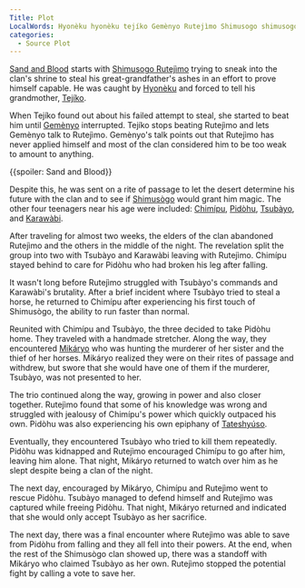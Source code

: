 ```yaml
---
Title: Plot
LocalWords: Hyonèku hyonèku tejíko Gemènyo Rutejìmo Shimusogo shimusogo Gemènyo's Chimípu tateshyuso Pidòhu Karawàbi Shimusògo tsubàyo chimípu karawàbi pidòhu Tsubàyo's Karawàbi's pabinkue mikáryo Chimípu's Tateshyúso
categories:
  - Source Plot
---
```


[Sand and Blood]() starts with [Shimusogo Rutejìmo]() trying to sneak into the clan's shrine to steal his great-grandfather's ashes in an effort to prove himself capable. He was caught by [Hyonèku]() and forced to tell his grandmother, [Tejíko]().

When Tejíko found out about his failed attempt to steal, she started to beat him until [Gemènyo]() interrupted. Tejíko stops beating Rutejìmo and lets Gemènyo talk to Rutejìmo. Gemènyo's talk points out that Rutejìmo has never applied himself and most of the clan considered him to be too weak to amount to anything.

{{spoiler: Sand and Blood}}

Despite this, he was sent on a rite of passage to let the desert determine his future with the clan and to see if [Shimusògo]() would grant him magic. The other four teenagers near his age were included: [Chimípu](), [Pidòhu](), [Tsubàyo](), and [Karawàbi]().

After traveling for almost two weeks, the elders of the clan abandoned Rutejìmo and the others in the middle of the night. The revelation split the group into two with Tsubàyo and Karawàbi leaving with Rutejìmo. Chimípu stayed behind to care for Pidòhu who had broken his leg after falling.

It wasn't long before Rutejìmo struggled with Tsubàyo's commands and Karawàbi's brutality. After a brief incident where Tsubàyo tried to steal a horse, he returned to Chimípu after experiencing his first touch of Shimusògo, the ability to run faster than normal.

Reunited with Chimípu and Tsubàyo, the three decided to take Pidòhu home. They traveled with a handmade stretcher. Along the way, they encountered [Mikáryo]() who was hunting the murderer of her sister and the thief of her horses. Mikáryo realized they were on their rites of passage and withdrew, but swore that she would have one of them if the murderer, Tsubàyo, was not presented to her.

The trio continued along the way, growing in power and also closer together. Rutejìmo found that some of his knowledge was wrong and struggled with jealousy of Chimípu's power which quickly outpaced his own. Pidòhu was also experiencing his own epiphany of [Tateshyúso]().

Eventually, they encountered Tsubàyo who tried to kill them repeatedly. Pidòhu was kidnapped and Rutejìmo encouraged Chimípu to go after him, leaving him alone. That night, Mikáryo returned to watch over him as he slept despite being a clan of the night.

The next day, encouraged by Mikáryo, Chimípu and Rutejìmo went to rescue Pidòhu. Tsubàyo managed to defend himself and Rutejìmo was captured while freeing Pidòhu. That night, Mikáryo returned and indicated that she would only accept Tsubàyo as her sacrifice.

The next day, there was a final encounter where Rutejìmo was able to save from Pidòhu from falling and they all fell into their powers. At the end, when the rest of the Shimusògo clan showed up, there was a standoff with Mikáryo who claimed Tsubàyo as her own. Rutejìmo stopped the potential fight by calling a vote to save her.
